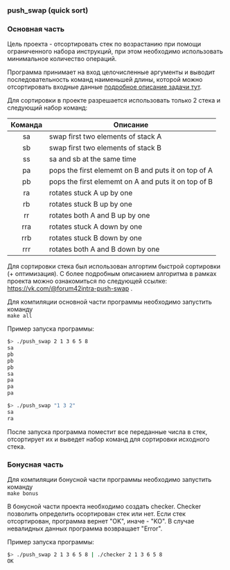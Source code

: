 ### push_swap (quick sort)

### Основная часть

Цель проекта - отсортировать стек по возрастанию при помощи ограниченного набора инструкций, при этом необходимо использовать минимальное количество операций. 

Программа принимает на вход целочисленные аргументы и выводит последовательность команд наименьшей длины, которой можно отсортировать входные данные
[подробное описание задачи тут](/push-swap.pdf).

Для сортировки в проекте разрешается использовать только 2 стека и следующий набор команд:

| Команда       | Описание  |
|:-------------:|---------------|
| sa            | swap first two elements of stack A |
| sb            | swap first two elements of stack B |
| ss            | sa and sb at the same time |
| pa            | pops the first elememt on B and puts it on top of A |
| pb            | pops the first elememt on A and puts it on top of B |
| ra            | rotates stuck A up by one|
| rb            | rotates stuck B up by one |
| rr            | rotates both A and B up by one |
| rra           | rotates stuck A down by one |
| rrb           | rotates stuck B down by one |
| rrr           | rotates both A and B down by one |


Для сортировки стека был использован алгортим быстрой сортировки (+ оптимизация). C более подробным описанием алгоритма в рамках проекта можно ознакомиться по следующей ссылке: https://vk.com/@forum42intra-push-swap .


Для компиляции основной части программы необходимо запустить команду \
```make all```  <br>

Пример запуска программы:
```bash
$> ./push_swap 2 1 3 6 5 8
sa
pb
pb
pb
sa
pa
pa
pa

$> ./push_swap "1 3 2"
sa
ra
```
После запуска программа поместит все переданные числа в стек,
отсортирует их и выведет набор команд для сортировки исходного стека.


### Бонусная часть

Для компиляции бонусной части программы необходимо запустить команду \
```make bonus```  <br>

В бонусной части проекта необходимо создать checker. Checker позволить определить осортирован стек или нет. Если стек отсортирован, программа вернет "OK", иначе - "KO". В случае невалидных данных программа возвращает "Error".

Пример запуска программы:
```bash
$> ./push_swap 2 1 3 6 5 8 | ./checker 2 1 3 6 5 8 
OK
```




